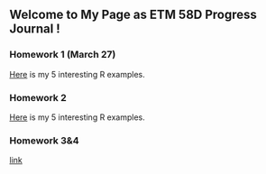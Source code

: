 
## Welcome to My Page as ETM 58D Progress Journal !

### Homework 1 (March 27)

[Here](https://rpubs.com/senatorlakk/882841) is my 5 interesting R examples.

### Homework 2
[Here](https://rpubs.com/senatorlakk/907941) is my 5 interesting R examples.

### Homework 3&4

[link](https://moodle.boun.edu.tr/login/)

